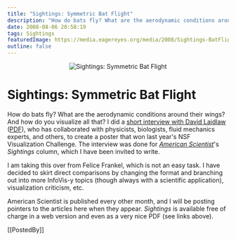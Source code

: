 ```yaml
---
title: "Sightings: Symmetric Bat Flight"
description: "How do bats fly? What are the aerodynamic conditions around their wings? And how do you visualize all that? I did a short interview with David Laidlaw (PDF), who has collaborated with physicists, biologists, fluid mechanics experts, and others, to create a poster that won last year's NSF Visualization Challenge. The interview was done for American Scientist's Sightings column, which I have been invited to write."
date: 2008-08-06 20:58:19
tags: Sightings
featuredImage: https://media.eagereyes.org/media/2008/Sightings-BatFlight.jpg
outline: false
---
```


<p align="center"><img src="https://media.eagereyes.org/media/2008/Sightings-BatFlight.jpg" border="0" alt="Sightings: Symmetric Bat Flight" /></p>

# Sightings: Symmetric Bat Flight

How do bats fly? What are the aerodynamic conditions around their wings? And how do you visualize all that? I did a <a href="http://www.americanscientist.org/issues/pub/2008/4/symmetric-bat-flight">short interview with David Laidlaw</a> (<a href="http://amsciadmin.eresources.com/libraries/documents/2008631226116815-2008-07KosaraSightings.pdf">PDF</a>), who has collaborated with physicists, biologists, fluid mechanics experts, and others, to create a poster that won last year's NSF Visualization Challenge. The interview was done for <a href="http://www.americanscientist.org/"><em>American Scientist</em></a>'s <em>Sightings</em> column, which I have been invited to write.

I am taking this over from Felice Frankel, which is not an easy task. I have decided to skirt direct comparisons by changing the format and branching out into more InfoVis-y topics (though always with a scientific application), visualization criticism, etc.

American Scientist is published every other month, and I will be posting pointers to the articles here when they appear. <em>Sightings</em> is available free of charge in a web version and even as a very nice PDF (see links above).

[[PostedBy]]

